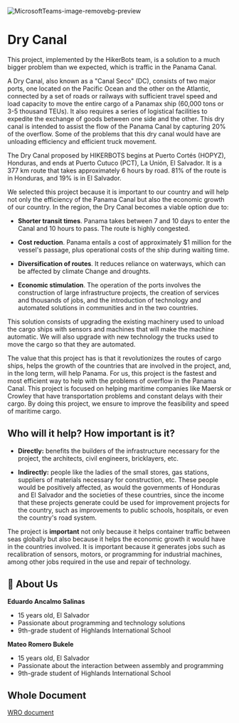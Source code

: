 
![MicrosoftTeams-image-removebg-preview](https://github.com/Edu0854/DryCanal/assets/96387888/b8543886-916f-4cae-b2ce-3be82fcb7a67)

# Dry Canal

This project, implemented by the HikerBots team, is a solution to a much bigger problem than we expected, which is traffic in the Panama Canal. 

A Dry Canal, also known as a "Canal Seco" (DC), consists of two major ports, one located on the Pacific Ocean and the other on the Atlantic, connected by a set of roads or railways with sufficient travel speed and load capacity to move the entire cargo of a Panamax ship (60,000 tons or 3-5 thousand TEUs). It also requires a series of logistical facilities to expedite the exchange of goods between one side and the other. This dry canal is intended to assist the flow of the Panama Canal by capturing 20% of the overflow.  Some of the problems that this dry canal would have are unloading efficiency and efficient truck movement. 

The Dry Canal proposed by HIKERBOTS begins at Puerto Cortés (HOPYZ), Honduras, and ends at Puerto Cutuco (PCT), La Unión, El Salvador. It is a 377 km route that takes approximately 6 hours by road. 81% of the route is in Honduras, and 19% is in El Salvador. 

We selected this project because it is important to our country and will help not only the efficiency of the Panama Canal but also the economic growth of our country. In the region, the Dry Canal becomes a viable option due to:

- **Shorter transit times**. Panama takes between 7 and 10 days to enter the Canal and 10 hours to pass. The route is highly congested.

- **Cost reduction**. Panama entails a cost of approximately $1 million for the vessel's passage, plus operational costs of the ship during waiting time.

- **Diversification of routes**. It reduces reliance on waterways, which can be affected by climate Change and droughts.

- **Economic stimulation**. The operation of the ports involves the construction of large infrastructure projects, the creation of services and thousands of jobs, and the introduction of technology and automated solutions in communities and in the two countries.

This solution consists of upgrading the existing machinery used to unload the cargo ships with sensors and machines that will make the machine automatic. We will also upgrade with new technology the trucks used to move the cargo so that they are automated. 

The value that this project has is that it revolutionizes the routes of cargo ships, helps the growth of the countries that are involved in the project, and, in the long term, will help Panama. For us, this project is the fastest and most efficient way to help with the problems of overflow in the Panama Canal. This project is focused on helping maritime companies like Maersk or Crowley that have transportation problems and constant delays with their cargo. By doing this project, we ensure to improve the feasibility and speed of maritime cargo.


## Who will it help? How important is it?

- **Directly:** benefits the builders of the infrastructure necessary for the project, the architects, civil engineers, bricklayers, etc. 

- **Indirectly:** people like the ladies of the small stores, gas stations, suppliers of materials necessary for construction, etc. These people would be positively affected, as would the governments of Honduras and El Salvador and the societies of these countries, since the income that these projects generate could be used for improvement projects for the country, such as improvements to public schools, hospitals, or even the country's road system.

The project is **important** not only because it helps container traffic between seas globally but also because it helps the economic growth it would have in the countries involved. It is important because it generates jobs such as recalibration of sensors, motors, or programming for industrial machines, among other jobs required in the use and repair of technology.

## 🚀 About Us
**Eduardo Ancalmo Salinas**

- 15 years old, El Salvador
- Passionate about programming and technology solutions 
- 9th-grade student of Highlands International School

**Mateo Romero Bukele**
- 15 years old, El Salvador
- Passionate about the interaction between assembly and programming
- 9th-grade student of Highlands International School




## Whole Document

[WRO document](https://docs.google.com/document/d/13OvMmlrlVuYaJb6YiuBEOpAgjtPxbEYnxOB5dqibmkE/edit?usp=sharing)

